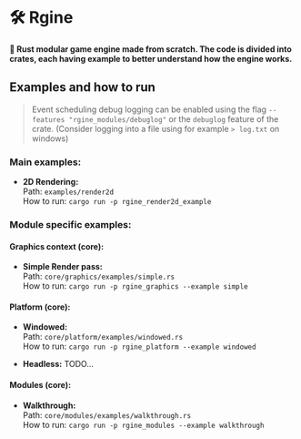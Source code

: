 # 🛠 Rgine

**🦀 Rust modular game engine made from scratch.
The code is divided into crates, each having example to better understand how the engine works.**

## Examples and how to run

> Event scheduling debug logging can be enabled using the flag `--features "rgine_modules/debuglog"` or the `debuglog` feature of the crate. (Consider logging into a file using for example `> log.txt` on windows)

### Main examples:

- **2D Rendering:**  
Path: `examples/render2d`  
How to run: `cargo run -p rgine_render2d_example`

### Module specific examples:

#### Graphics context (core):

- **Simple Render pass:**  
Path: `core/graphics/examples/simple.rs`  
How to run: `cargo run -p rgine_graphics --example simple`

#### Platform (core):

- **Windowed:**  
Path: `core/platform/examples/windowed.rs`  
How to run: `cargo run -p rgine_platform --example windowed`

- **Headless:** TODO...

#### Modules (core):

- **Walkthrough:**  
Path: `core/modules/examples/walkthrough.rs`  
How to run: `cargo run -p rgine_modules --example walkthrough`





